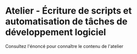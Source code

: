 # Atelier - Écriture de scripts et automatisation de tâches de développement logiciel
Consultez l'énoncé pour connaître le contenu de l'atelier
